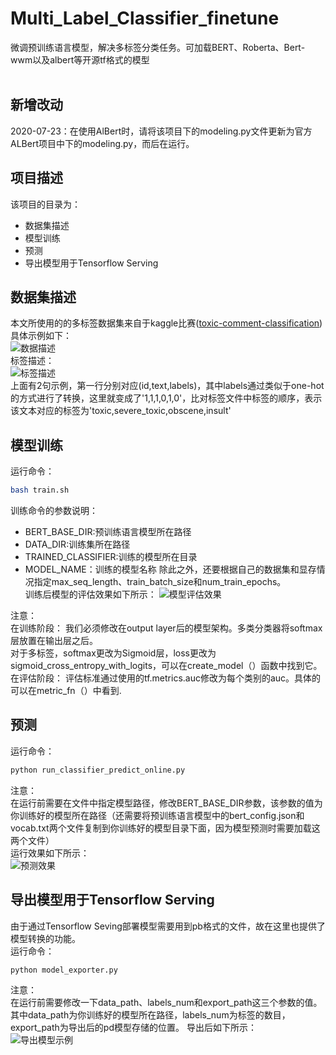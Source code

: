 # Multi_Label_Classifier_finetune
微调预训练语言模型，解决多标签分类任务。可加载BERT、Roberta、Bert-wwm以及albert等开源tf格式的模型<br>
<br>

## 新增改动
2020-07-23：在使用AlBert时，请将该项目下的modeling.py文件更新为官方ALBert项目中下的modeling.py，而后在运行。

## 项目描述
该项目的目录为：
* 数据集描述
* 模型训练
* 预测
* 导出模型用于Tensorflow Serving

## 数据集描述
本文所使用的的多标签数据集来自于kaggle比赛([toxic-comment-classification](https://www.kaggle.com/c/jigsaw-toxic-comment-classification-challenge))<br>
具体示例如下：<br>
![数据描述](https://github.com/Vincent131499/Multi_Label_Classifier_finetune/raw/master/imgs/data_show.jpg)
<br>
标签描述：<br>
![标签描述](https://github.com/Vincent131499/Multi_Label_Classifier_finetune/raw/master/imgs/labels_show.jpg)
<br>
上面有2句示例，第一行分别对应(id,text,labels)，其中labels通过类似于one-hot的方式进行了转换，这里就变成了'1,1,1,0,1,0'，比对标签文件中标签的顺序，表示该文本对应的标签为'toxic,severe_toxic,obscene,insult'<br>

## 模型训练
运行命令：
```Bash
bash train.sh
```
训练命令的参数说明：<br>
* BERT_BASE_DIR:预训练语言模型所在路径
* DATA_DIR:训练集所在路径
* TRAINED_CLASSIFIER:训练的模型所在目录
* MODEL_NAME：训练的模型名称
除此之外，还要根据自己的数据集和显存情况指定max_seq_length、train_batch_size和num_train_epochs。<br>
训练后模型的评估效果如下所示：
![模型评估效果](https://github.com/Vincent131499/Multi_Label_Classifier_finetune/raw/master/imgs/model_perform.jpg)

注意：<br>
在训练阶段：
我们必须修改在output layer后的模型架构。多类分类器将softmax层放置在输出层之后。<br>
对于多标签，softmax更改为Sigmoid层，loss更改为sigmoid_cross_entropy_with_logits，可以在create_model（）函数中找到它。<br>
在评估阶段：
评估标准通过使用的tf.metrics.auc修改为每个类别的auc。具体的可以在metric_fn（）中看到.<br>

## 预测
运行命令：
```Bash
python run_classifier_predict_online.py
```
注意：<br>
在运行前需要在文件中指定模型路径，修改BERT_BASE_DIR参数，该参数的值为你训练好的模型所在路径（还需要将预训练语言模型中的bert_config.json和vocab.txt两个文件复制到你训练好的模型目录下面，因为模型预测时需要加载这两个文件）<br>
运行效果如下所示：<br>
![预测效果](https://github.com/Vincent131499/Multi_Label_Classifier_finetune/raw/master/imgs/predict_show.jpg)

## 导出模型用于Tensorflow Serving
由于通过Tensorflow Seving部署模型需要用到pb格式的文件，故在这里也提供了模型转换的功能。<br>
运行命令：
```Bash
python model_exporter.py
```
注意：<br>
在运行前需要修改一下data_path、labels_num和export_path这三个参数的值。其中data_path为你训练好的模型所在路径，labels_num为标签的数目，export_path为导出后的pd模型存储的位置。
导出后如下所示：<br>
![导出模型示例](https://github.com/Vincent131499/Multi_Label_Classifier_finetune/raw/master/imgs/exported_show.jpg)
